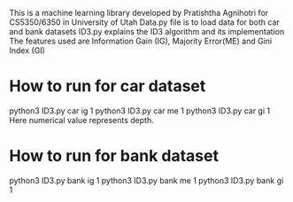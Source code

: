 This is a machine learning library developed by Pratishtha Agnihotri for
CS5350/6350 in University of Utah
Data.py file is to load data for both car and bank datasets
ID3.py explains the ID3 algorithm and its implementation
The features used are Information Gain (IG), Majority Error(ME) and Gini Index (GI)
# How to run for car dataset 
python3 ID3.py car ig 1
python3 ID3.py car me 1
python3 ID3.py car gi 1
Here numerical value represents depth.

# How to run for bank dataset 
python3 ID3.py bank ig 1
python3 ID3.py bank me 1
python3 ID3.py bank gi 1
